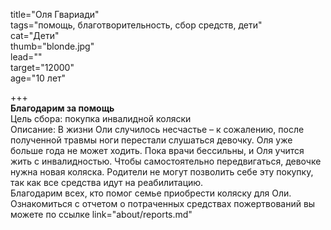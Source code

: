 title="Оля Гвариади"  
tags="помощь, благотворительность, сбор средств, дети"  
cat="Дети"  
thumb="blonde.jpg"  
lead=""  
target="12000"    
age="10 лет"  
 
+++  
**Благодарим за помощь**  
Цель сбора: покупка инвалидной коляски  
Описание: В жизни Оли случилось несчастье – к сожалению, после полученной травмы ноги перестали слушаться девочку. Оля уже больше года не может ходить. Пока врачи бессильны, и Оля учится жить с инвалидностью. Чтобы самостоятельно передвигаться, девочке нужна новая коляска. Родители не могут позволить себе эту покупку, так как все средства идут на реабилитацию.  
Благодарим всех, кто помог семье приобрести коляску для Оли. Ознакомиться с отчетом о потраченных средствах пожертвований вы можете по ссылке link="about/reports.md"

